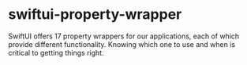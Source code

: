 # swiftui-property-wrapper

SwiftUI offers 17 property wrappers for our applications, each of which provide different functionality. Knowing which one to use and when is critical to getting things right.
